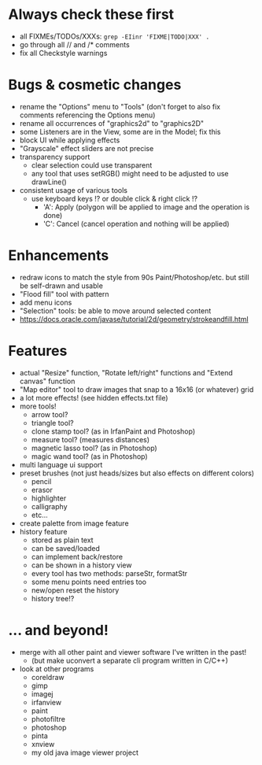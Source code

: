 # Always check these first
* all FIXMEs/TODOs/XXXs: `grep -EIinr 'FIXME|TODO|XXX' .`
* go through all // and /* comments
* fix all Checkstyle warnings

# Bugs & cosmetic changes
* rename the "Options" menu to "Tools" (don't forget to also fix comments referencing the Options menu)
* rename all occurrences of "graphics2d" to "graphics2D"
* some Listeners are in the View, some are in the Model; fix this
* block UI while applying effects
* "Grayscale" effect sliders are not precise
* transparency support
    * clear selection could use transparent
    * any tool that uses setRGB() might need to be adjusted to use drawLine()
* consistent usage of various tools
    * use keyboard keys !? or double click & right click !?
        * 'A': Apply (polygon will be applied to image and the operation is done)
        * 'C': Cancel (cancel operation and nothing will be applied)

# Enhancements
* redraw icons to match the style from 90s Paint/Photoshop/etc. but still be self-drawn and usable
* "Flood fill" tool with pattern
* add menu icons
* "Selection" tools: be able to move around selected content
* https://docs.oracle.com/javase/tutorial/2d/geometry/strokeandfill.html

# Features
* actual "Resize" function, "Rotate left/right" functions and "Extend canvas" function
* "Map editor" tool to draw images that snap to a 16x16 (or whatever) grid
* a lot more effects! (see hidden effects.txt file)
* more tools!
    * arrow tool?
    * triangle tool?
    * clone stamp tool? (as in IrfanPaint and Photoshop)
    * measure tool? (measures distances)
    * magnetic lasso tool? (as in Photoshop)
    * magic wand tool? (as in Photoshop)
* multi language ui support
* preset brushes (not just heads/sizes but also effects on different colors)
    * pencil
    * erasor
    * highlighter
    * calligraphy
    * etc...
* create palette from image feature
* history feature
    * stored as plain text
    * can be saved/loaded
    * can implement back/restore
    * can be shown in a history view
    * every tool has two methods: parseStr, formatStr
    * some menu points need entries too
    * new/open reset the history
    * history tree!?

# ... and beyond!
* merge with all other paint and viewer software I've written in the past!
    * (but make uconvert a separate cli program written in C/C++)
* look at other programs
    * coreldraw
    * gimp
    * imagej
    * irfanview
    * paint
    * photofiltre
    * photoshop
    * pinta
    * xnview
    * my old java image viewer project
